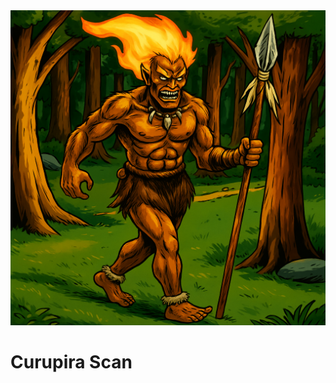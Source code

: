 <img src="https://github.com/secbras/curupira/blob/main/curupira.png?raw=true" alt="Alabin v1.0">

<h1>Curupira Scan</h1>
